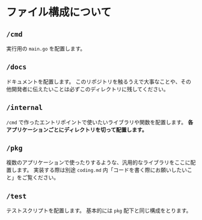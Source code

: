 # ファイル構成について

## `/cmd`

実行用の `main.go` を配置します。

## `/docs`

ドキュメントを配置します。
このリポジトリを触るうえで大事なことや、その他開発者に伝えたいことは必ずこのディレクトリに残してください。

## `/internal`

`/cmd` で作ったエントリポイントで使いたいライブラリや関数を配置します。
**各アプリケーションごとにディレクトリを切って配置します。**

## `/pkg`

複数のアプリケーションで使ったりするような、汎用的なライブラリをここに配置します。
実装する際は別途 `coding.md` 内「コードを書く際にお願いしたいこと」をご覧ください。

## `/test`

テストスクリプトを配置します。
基本的には `pkg` 配下と同じ構成をとります。
